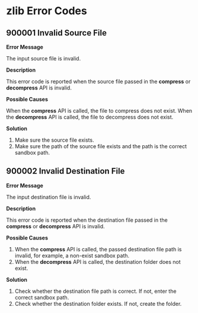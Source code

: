 # zlib Error Codes

## 900001 Invalid Source File

**Error Message**

The input source file is invalid.

**Description**

This error code is reported when the source file passed in the **compress** or **decompress** API is invalid.

**Possible Causes**

When the **compress** API is called, the file to compress does not exist. When the **decompress** API is called, the file to decompress does not exist.

**Solution**

1. Make sure the source file exists.
2. Make sure the path of the source file exists and the path is the correct sandbox path.

## 900002 Invalid Destination File

**Error Message**

The input destination file is invalid.

**Description**

This error code is reported when the destination file passed in the **compress** or **decompress** API is invalid.

**Possible Causes**

1. When the **compress** API is called, the passed destination file path is invalid, for example, a non-exist sandbox path.
2. When the **decompress** API is called, the destination folder does not exist.

**Solution**

1. Check whether the destination file path is correct. If not, enter the correct sandbox path.
2. Check whether the destination folder exists. If not, create the folder.
